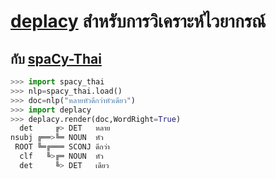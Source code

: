 # [deplacy](https://koichiyasuoka.github.io/deplacy/) สำหรับการวิเคราะห์ไวยากรณ์

## กับ [spaCy-Thai](https://github.com/KoichiYasuoka/spaCy-Thai)

```py
>>> import spacy_thai
>>> nlp=spacy_thai.load()
>>> doc=nlp("หลายหัวดีกว่าหัวเดียว")
>>> import deplacy
>>> deplacy.render(doc,WordRight=True)
  det     ╔> DET   หลาย
nsubj ╔══>╚═ NOUN  หัว
 ROOT ╚═╔═══ SCONJ ดีกว่า
  clf   ╚>╔═ NOUN  หัว
  det     ╚> DET   เดียว
```

